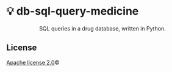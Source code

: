 # 💡 db-sql-query-medicine
<p align="center">
   SQL queries in a drug database, written in Python.
</p>

## License

[Apache license 2.0](LICENSE)©
